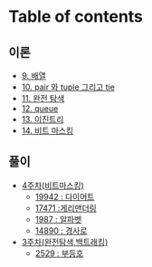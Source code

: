 # Table of contents

## 이론

* [9. 배열](README.md)
* [10. pair 와 tuple 그리고 tie](undefined/10.-pair-tuple-tie.md)
* [11. 완전 탐색](undefined/11..md)
* [12. queue](undefined/12.-queue.md)
* [13. 이진트리](undefined/13..md)
* [14. 비트 마스킹](<README (1).md>)

## 풀이

* [4주차(비트마스킹)](undefined-1/4주차\(비트마스킹\)/README.md)
  * [19942 : 다이어트](undefined-1/4주차\(비트마스킹\)/19942.md)
  * [17471 :게리맨더링](undefined-1/4주차\(비트마스킹\)/17471.md)
  * [1987 : 알파벳](undefined-1/4주차\(비트마스킹\)/1987.md)
  * [14890 : 경사로](undefined-1/4주차\(비트마스킹\)/14890.md)
* [3주차(완전탐색,백트래킹)](풀이/3주차\(완전탐색,백트래킹\)/README.md)
  * [2529 : 부등호](풀이/3주차\(완전탐색,백트래킹\)/2529.md)

